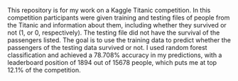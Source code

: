 This repository is for my work on a Kaggle Titanic competition. In this competition participants were given training and testing files of people from the Titanic and information about them, including whether they survived or not (1, or 0, respectively). The testing file did not have the survival of the passengers listed. The goal is to use the training data to predict whether the passengers of the testing data survived or not. I used random forest classification and achieved a 78.708% accuracy in my predictions, with a leaderboard position of 1894 out of 15678 people, which puts me at top 12.1% of the competition.
